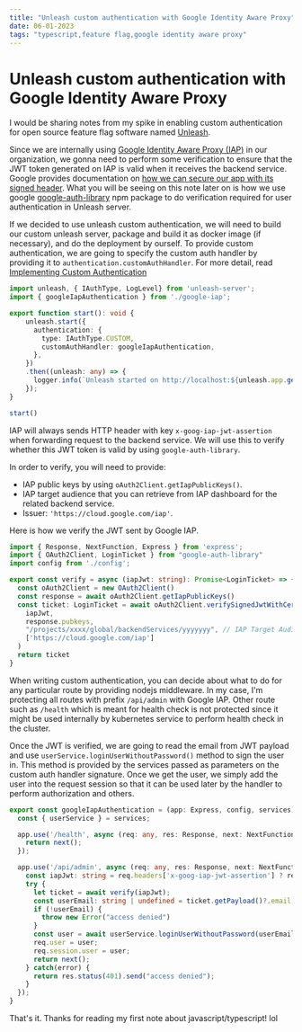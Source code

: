 ```yaml
---
title: "Unleash custom authentication with Google Identity Aware Proxy"
date: 06-01-2023
tags: "typescript,feature flag,google identity aware proxy"
---
```


# Unleash custom authentication with Google Identity Aware Proxy

I would be sharing notes from my spike in enabling custom authentication for open source feature flag software named [Unleash](https://getunleash.io). 

Since  we are internally using [Google Identity Aware Proxy (IAP)](https://cloud.google.com/iap) in our organization, we gonna need to perform some verification to ensure that the JWT token generated on IAP is valid when it receives the backend service. Google provides documentation on [how we can secure our app with its signed header](https://cloud.google.com/iap/docs/signed-headers-howto). What you will be seeing on this note later on is how we use google [google-auth-library](https://www.npmjs.com/package/google-auth-library) npm package to do verification required for user authentication in Unleash server.

If we decided to use unleash custom authentication, we will need to build our custom unleash server, package and build it as docker image (if necessary), and do the deployment by ourself. To provide custom authentication, we are going to specify the custom auth handler by providing it to `authentication.customAuthHandler`. For more detail, read [Implementing Custom Authentication](https://docs.getunleash.io/reference/deploy/securing-unleash#implementing-custom-authentication)

```typescript
import unleash, { IAuthType, LogLevel} from 'unleash-server';
import { googleIapAuthentication } from './google-iap';

export function start(): void {
    unleash.start({
      authentication: {
        type: IAuthType.CUSTOM,
        customAuthHandler: googleIapAuthentication,
      },
    })
    .then((unleash: any) => {
      logger.info(`Unleash started on http://localhost:${unleash.app.get('port')}`);      
    });
}

start()
```

IAP will always sends HTTP header with key `x-goog-iap-jwt-assertion` when forwarding request to the backend service. We will use this to verify whether this JWT token is valid by using `google-auth-library`. 

In order to verify, you will need to provide:
* IAP public keys by using `oAuth2Client.getIapPublicKeys()`.
* IAP target audience that you can retrieve from IAP dashboard for the related backend service.
* Issuer: `'https://cloud.google.com/iap'`.

Here is how we verify the JWT sent by Google IAP.

```typescript
import { Response, NextFunction, Express } from 'express';
import { OAuth2Client, LoginTicket } from "google-auth-library"
import config from './config';

export const verify = async (iapJwt: string): Promise<LoginTicket> => {  
  const oAuth2Client = new OAuth2Client()  
  const response = await oAuth2Client.getIapPublicKeys()
  const ticket: LoginTicket = await oAuth2Client.verifySignedJwtWithCertsAsync(
    iapJwt,
    response.pubkeys,
    "/projects/xxxx/global/backendServices/yyyyyyy", // IAP Target Audience
    ['https://cloud.google.com/iap']
  )
  return ticket
}
```

When writing custom authentication, you can decide about what to do for any particular route by providing nodejs middleware. In my case, I'm protecting all routes with prefix `/api/admin` with Google IAP. Other route such as `/health` which is meant for health check is not protected since it might be used internally by kubernetes service to perform health check in the cluster.

Once the JWT is verified, we are going to read the email from JWT payload and use `userService.loginUserWithoutPassword()` method to sign the user in. This method is provided by the services passed as parameters on the custom auth handler signature. Once we get the user, we simply add the user into the request session so that it can be used later by the handler to perform authorization and others.

```typescript
export const googleIapAuthentication = (app: Express, config, services) => {
  const { userService } = services;

  app.use('/health', async (req: any, res: Response, next: NextFunction) => {
    return next();
  });

  app.use('/api/admin', async (req: any, res: Response, next: NextFunction) => {
    const iapJwt: string = req.headers['x-goog-iap-jwt-assertion'] ? req.headers['x-goog-iap-jwt-assertion']?.toString() : ''
    try {
      let ticket = await verify(iapJwt);
      const userEmail: string | undefined = ticket.getPayload()?.email;
      if (!userEmail) {
        throw new Error("access denied")
      }
      const user = await userService.loginUserWithoutPassword(userEmail!, true);
      req.user = user;
      req.session.user = user;
      return next();
    } catch(error) {
      return res.status(401).send("access denied");
    }
  }); 
}
```

That's it. Thanks for reading my first note about javascript/typescript! lol